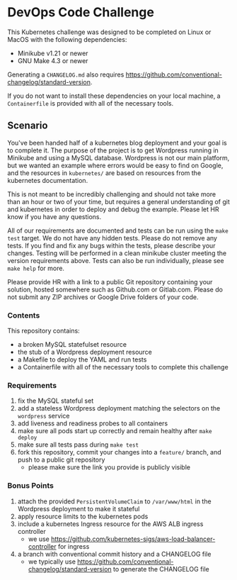 # DevOps Code Challenge

This Kubernetes challenge was designed to be completed on Linux or MacOS with the following dependencies:

 - Minikube v1.21 or newer
 - GNU Make 4.3 or newer

Generating a `CHANGELOG.md` also requires https://github.com/conventional-changelog/standard-version.

If you do not want to install these dependencies on your local machine, a `Containerfile` is provided with
all of the necessary tools.

## Scenario

You've been handed half of a kubernetes blog deployment and your goal is to complete it. The purpose of the
project is to get Wordpress running in Minikube and using a MySQL database. Wordpress is not our main platform,
but we wanted an example where errors would be easy to find on Google, and the resources in `kubernetes/` are
based on resources from the kubernetes documentation.

This is not meant to be incredibly challenging and should not take more than an hour or two of your time, but
requires a general understanding of git and kubernetes in order to deploy and debug the example. Please let
HR know if you have any questions.

All of our requirements are documented and tests can be run using the `make test` target. We do not have any
hidden tests. Please do not remove any tests. If you find and fix any bugs within the tests,
please describe your changes. Testing will be performed in a clean minikube cluster meeting the
version requirements above. Tests can also be run individually, please see `make help` for more.

Please provide HR with a link to a public Git repository containing your solution, hosted somewhere
such as Github.com or Gitlab.com. Please do not submit any ZIP archives or Google Drive folders of your code.

### Contents

This repository contains:

- a broken MySQL statefulset resource
- the stub of a Wordpress deployment resource
- a Makefile to deploy the YAML and run tests
- a Containerfile with all of the necessary tools to complete this challenge

### Requirements

1. fix the MySQL stateful set
2. add a stateless Wordpress deployment matching the selectors on the `wordpress` service
3. add liveness and readiness probes to all containers
4. make sure all pods start up correctly and remain healthy after `make deploy`
5. make sure all tests pass during `make test`
6. fork this repository, commit your changes into a `feature/` branch, and push to a public git repository
    - please make sure the link you provide is publicly visible

### Bonus Points

1. attach the provided `PersistentVolumeClaim` to `/var/www/html` in the Wordpress deployment to make it stateful
2. apply resource limits to the kubernetes pods
3. include a kubernetes Ingress resource for the AWS ALB ingress controller
    - we use https://github.com/kubernetes-sigs/aws-load-balancer-controller for ingress
4. a branch with conventional commit history and a CHANGELOG file
    - we typically use https://github.com/conventional-changelog/standard-version to generate the CHANGELOG file
